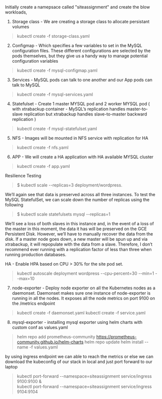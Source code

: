 Initially create a namepsace called "siteassignment" and create the blow workloads,

1. Storage class - We are creating a storage class to allocate persistant volumes
> kubectl create -f storage-class.yaml
2. Configmap - Which specifies a few variables to set in the MySQL
configuration files. These different configurations are selected by the
pods themselves, but they give us a handy way to manage potential
configuration variables
> kubectl create -f mysql-configmap.yaml
3. Services - MySQL pods can talk to one another and our
App pods can talk to MySQL
> kubectl create -f mysql-services.yaml
4. Statefulset - Create 1 master MYSQL pod and 2 worker MYSQL pod ( with xtrabackup container - MySQL’s replication handles
master-to-slave replication but xtrabackup handles slave-to-master backward replication )
> kubectl create -f mysql-statefulset.yaml
5. NFS - Images will be mounted in NFS service with replication for HA
> kubectl create -f nfs.yaml
6. APP - We will create a HA application with HA available MYSQL cluster 
> kubectl create -f app.yaml

Resilience Testing
> $ kubectl scale --replicas=3 deployment/wordpress.

We’ll again see that data is preserved across all three instances. To test the MySQL StatefulSet, we can scale down the number of replicas using the following
> $ kubectl scale statefulsets mysql --replicas=1

We’ll see a loss of both slaves in this instance and, in the event of a loss of the master in this moment, the data it has will be preserved on the GCE
Persistent Disk. However, we’ll have to manually recover the data from the disk. If a master node goes down, a new master will be spun up and via xtrabackup, it will repopulate with the data from a slave. Therefore, I don’t recommend ever running with a replication factor of less than three when running production databases.

HA - Enable HPA based on CPU > 30% for the site pod set.
> kubectl autoscale deployment wordpress --cpu-percent=30 --min=1 --max=10

7. node-exporter - Deploy node exporter on all the Kubernetes nodes as a daemonset. Daemonset makes sure one instance of node-exporter is running in all the nodes. It exposes all the node metrics on port 9100 on the /metrics endpoint
> kubectl create -f daemonset.yaml
> kubectl create -f service.yaml

8. mysql-exporter - installing mysql exporter using helm charts with custom conf as values.yaml
> helm repo add prometheus-community https://prometheus-community.github.io/helm-charts
  helm repo update
  helm install --name <release name> -f values.yaml
  
by using ingress endpoint we can able to reach the metrics or else we can download the kubeconfig of our stack in local and just port forward to our laptop 
> kubectl port-forward --namespace=siteassignment service/ingress 9100:9100 & \
  kubectl port-forward --namespace=siteassignment service/ingress 9104:9104
